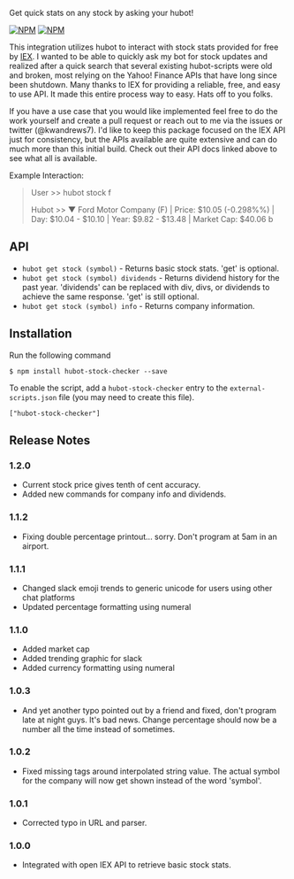 Get quick stats on any stock by asking your hubot!

[![NPM](https://nodei.co/npm/hubot-stock-checker.png?downloads=true&&downloadRank=true&stars=true)](https://nodei.co/npm/hubot-stock-checker/) [![NPM](https://nodei.co/npm-dl/hubot-stock-checker.png?months=3&height=3)](https://nodei.co/npm/hubot-stock-checker/)

This integration utilizes hubot to interact with stock stats provided for free by [IEX](https://iextrading.com/developer). I wanted to be able to quickly ask my bot for stock updates and realized after a quick search that several existing hubot-scripts were old and broken, most relying on the Yahoo! Finance APIs that have long since been shutdown. Many thanks to IEX for providing a reliable, free, and easy to use API. It made this entire process way to easy. Hats off to you folks.

If you have a use case that you would like implemented feel free to do the work yourself and create a pull request or reach out to me via the issues or twitter (@kwandrews7). I'd like to keep this package focused on the IEX API just for consistency, but the APIs available are quite extensive and can do much more than this initial build. Check out their API docs linked above to see what all is available.

Example Interaction:

> User >> hubot stock f
> 
> Hubot >> ▼ Ford Motor Company (F) | Price: $10.05  (-0.298%%) | Day: $10.04  - $10.10  | Year: $9.82  - $13.48  | Market Cap: $40.06 b

API
---

* `hubot get stock (symbol)` - Returns basic stock stats. 'get' is optional.
* `hubot get stock (symbol) dividends` - Returns dividend history for the past year. 'dividends' can be replaced with div, divs, or dividends to achieve the same response. 'get' is still optional.
* `hubot get stock (symbol) info` - Returns company information.

## Installation

Run the following command 

    $ npm install hubot-stock-checker --save

To enable the script, add a `hubot-stock-checker` entry to the `external-scripts.json`
file (you may need to create this file).

    ["hubot-stock-checker"]

## Release Notes

### 1.2.0

* Current stock price gives tenth of cent accuracy.
* Added new commands for company info and dividends. 

### 1.1.2

* Fixing double percentage printout... sorry. Don't program at 5am in an airport.

### 1.1.1

* Changed slack emoji trends to generic unicode for users using other chat platforms
* Updated percentage formatting using numeral

### 1.1.0

* Added market cap
* Added trending graphic for slack
* Added currency formatting using numeral

### 1.0.3

* And yet another typo pointed out by a friend and fixed, don't program late at night guys. It's bad news. Change percentage should now be a number all the time instead of sometimes.

### 1.0.2

* Fixed missing tags around interpolated string value. The actual symbol for the company will now get shown instead of the word 'symbol'.


### 1.0.1

* Corrected typo in URL and parser.

### 1.0.0

* Integrated with open IEX API to retrieve basic stock stats.
